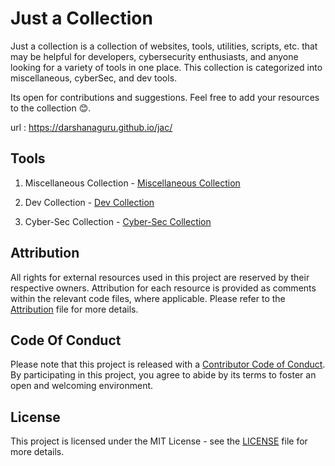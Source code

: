 # Just  a Collection

Just a collection is a collection of websites, tools, utilities, scripts, etc. that may be 
helpful for developers, cybersecurity enthusiasts, and anyone looking for a variety of tools in one place. This collection is categorized into miscellaneous, cyberSec, and dev tools.

Its open for contributions and suggestions. Feel free to add your resources to the collection 😊.

url : https://darshanaguru.github.io/jac/

## Tools

1. Miscellaneous Collection - [Miscellaneous Collection](https://github.com/DarshanAguru/jac/tree/main/miscellaneousCollection)

2. Dev Collection - [Dev Collection](https://github.com/DarshanAguru/jac/tree/main/devCollection)

3. Cyber-Sec Collection - [Cyber-Sec Collection](https://github.com/DarshanAguru/jac/tree/main/cyberSecCollection)


## Attribution

All rights for external resources used in this project are reserved by their respective owners. Attribution for each resource is provided as comments within the relevant code files, where applicable. Please refer to the [Attribution](https://github.com/DarshanAguru/jac/blob/main/ATTRIBUTION.md) file for more details.

## Code Of Conduct

Please note that this project is released with a [Contributor Code of Conduct](https://github.com/DarshanAguru/jac/blob/main/CODE_OF_CONDUCT.md). By participating in this project, you agree to abide by its terms to foster an open and welcoming environment.

## License

This project is licensed under the MIT License - see the [LICENSE](https://github.com/DarshanAguru/jac/blob/main/LICENSE) file for more details.